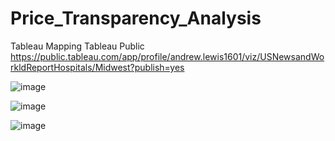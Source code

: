 # Price_Transparency_Analysis

Tableau Mapping 
Tableau Public 
https://public.tableau.com/app/profile/andrew.lewis1601/viz/USNewsandWorkldReportHospitals/Midwest?publish=yes

![image](https://user-images.githubusercontent.com/90878901/154609594-39513e36-2537-40b0-8a84-295a14867219.png)

![image](https://user-images.githubusercontent.com/90878901/154609622-f42dbab3-6190-4cd0-9926-ffecc9c1de5f.png)

![image](https://user-images.githubusercontent.com/90878901/154609649-f62fb793-24d4-4fd1-b494-9a49901f3f80.png)


